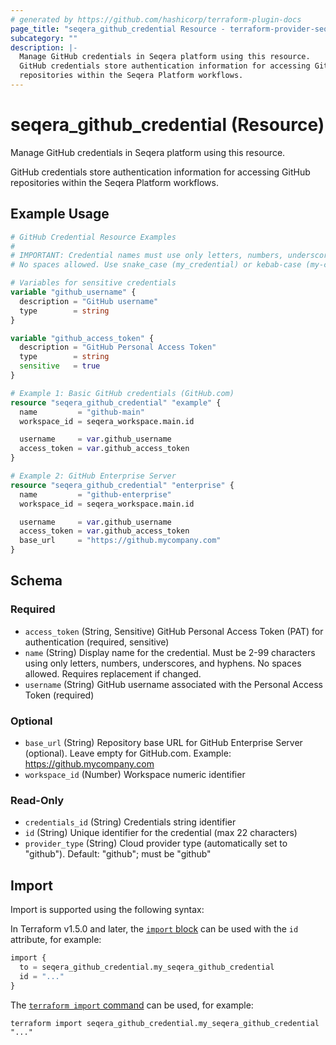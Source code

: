 ```yaml
---
# generated by https://github.com/hashicorp/terraform-plugin-docs
page_title: "seqera_github_credential Resource - terraform-provider-seqera"
subcategory: ""
description: |-
  Manage GitHub credentials in Seqera platform using this resource.
  GitHub credentials store authentication information for accessing GitHub
  repositories within the Seqera Platform workflows.
---
```


# seqera_github_credential (Resource)

Manage GitHub credentials in Seqera platform using this resource.

GitHub credentials store authentication information for accessing GitHub
repositories within the Seqera Platform workflows.

## Example Usage

```terraform
# GitHub Credential Resource Examples
#
# IMPORTANT: Credential names must use only letters, numbers, underscores, and hyphens.
# No spaces allowed. Use snake_case (my_credential) or kebab-case (my-credential).

# Variables for sensitive credentials
variable "github_username" {
  description = "GitHub username"
  type        = string
}

variable "github_access_token" {
  description = "GitHub Personal Access Token"
  type        = string
  sensitive   = true
}

# Example 1: Basic GitHub credentials (GitHub.com)
resource "seqera_github_credential" "example" {
  name         = "github-main"
  workspace_id = seqera_workspace.main.id

  username     = var.github_username
  access_token = var.github_access_token
}

# Example 2: GitHub Enterprise Server
resource "seqera_github_credential" "enterprise" {
  name         = "github-enterprise"
  workspace_id = seqera_workspace.main.id

  username     = var.github_username
  access_token = var.github_access_token
  base_url     = "https://github.mycompany.com"
}
```

<!-- schema generated by tfplugindocs -->
## Schema

### Required

- `access_token` (String, Sensitive) GitHub Personal Access Token (PAT) for authentication (required, sensitive)
- `name` (String) Display name for the credential. Must be 2-99 characters using only letters, numbers, underscores, and hyphens. No spaces allowed. Requires replacement if changed.
- `username` (String) GitHub username associated with the Personal Access Token (required)

### Optional

- `base_url` (String) Repository base URL for GitHub Enterprise Server (optional). Leave empty for GitHub.com. Example: https://github.mycompany.com
- `workspace_id` (Number) Workspace numeric identifier

### Read-Only

- `credentials_id` (String) Credentials string identifier
- `id` (String) Unique identifier for the credential (max 22 characters)
- `provider_type` (String) Cloud provider type (automatically set to "github"). Default: "github"; must be "github"

## Import

Import is supported using the following syntax:

In Terraform v1.5.0 and later, the [`import` block](https://developer.hashicorp.com/terraform/language/import) can be used with the `id` attribute, for example:

```terraform
import {
  to = seqera_github_credential.my_seqera_github_credential
  id = "..."
}
```

The [`terraform import` command](https://developer.hashicorp.com/terraform/cli/commands/import) can be used, for example:

```shell
terraform import seqera_github_credential.my_seqera_github_credential "..."
```
